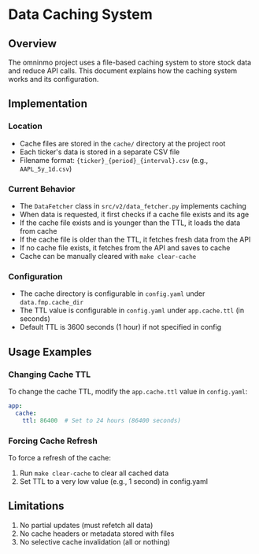 # Data Caching System

## Overview
The omninmo project uses a file-based caching system to store stock data and reduce API calls. This document explains how the caching system works and its configuration.

## Implementation

### Location
- Cache files are stored in the `cache/` directory at the project root
- Each ticker's data is stored in a separate CSV file
- Filename format: `{ticker}_{period}_{interval}.csv` (e.g., `AAPL_5y_1d.csv`)

### Current Behavior
- The `DataFetcher` class in `src/v2/data_fetcher.py` implements caching
- When data is requested, it first checks if a cache file exists and its age
- If the cache file exists and is younger than the TTL, it loads the data from cache
- If the cache file is older than the TTL, it fetches fresh data from the API
- If no cache file exists, it fetches from the API and saves to cache
- Cache can be manually cleared with `make clear-cache`

### Configuration
- The cache directory is configurable in `config.yaml` under `data.fmp.cache_dir`
- The TTL value is configurable in `config.yaml` under `app.cache.ttl` (in seconds)
- Default TTL is 3600 seconds (1 hour) if not specified in config

## Usage Examples

### Changing Cache TTL
To change the cache TTL, modify the `app.cache.ttl` value in `config.yaml`:

```yaml
app:
  cache:
    ttl: 86400  # Set to 24 hours (86400 seconds)
```

### Forcing Cache Refresh
To force a refresh of the cache:
1. Run `make clear-cache` to clear all cached data
2. Set TTL to a very low value (e.g., 1 second) in config.yaml

## Limitations
1. No partial updates (must refetch all data)
2. No cache headers or metadata stored with files
3. No selective cache invalidation (all or nothing)
